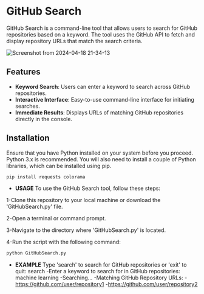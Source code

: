 # GitHub Search

GitHub Search is a command-line tool that allows users to search for GitHub repositories based on a keyword. The tool uses the GitHub API to fetch and display repository URLs that match the search criteria.

![Screenshot from 2024-04-18 21-34-13](https://github.com/the-universal-linux-society/GitHub-Search/assets/161962528/9d740a90-2cbc-48ca-885d-b1695f4fb382)



## Features

- **Keyword Search**: Users can enter a keyword to search across GitHub repositories.
- **Interactive Interface**: Easy-to-use command-line interface for initiating searches.
- **Immediate Results**: Displays URLs of matching GitHub repositories directly in the console.

## Installation

Ensure that you have Python installed on your system before you proceed. Python 3.x is recommended. You will also need to install a couple of Python libraries, which can be installed using pip.

```bash
pip install requests colorama

```


- **USAGE**
To use the GitHub Search tool, follow these steps:

1-Clone this repository to your local machine or download the 'GitHubSearch.py' file.

2-Open a terminal or command prompt.

3-Navigate to the directory where 'GitHubSearch.py' is located.

4-Run the script with the following command:
```bash
python GitHubSearch.py
```

- **EXAMPLE**
Type 'search' to search for GitHub repositories or 'exit' to quit: search
-Enter a keyword to search for in GitHub repositories: machine learning
-Searching...
-Matching GitHub Repository URLs:
-https://github.com/user/repository1
-https://github.com/user/repository2

